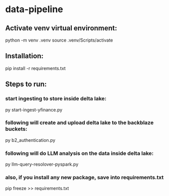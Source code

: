 # data-pipeline

## Activate venv virtual environment:
python -m venv .venv
source .venv/Scripts/activate

## Installation:
pip install -r requirements.txt

## Steps to run:

### start ingesting to store inside delta lake:
py start-ingest-yfinance.py

### following will create and upload delta lake to the backblaze buckets:
py b2_authentication.py

### following will do LLM analysis on the data inside delta lake:
py llm-query-resolover-pyspark.py

### also, if you install any new package, save into requirements.txt
pip freeze >> requirements.txt